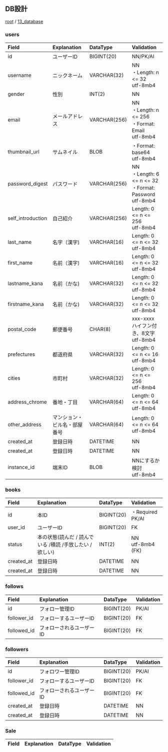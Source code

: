 ## DB設計

[root](./../../README.md) 
/ [13_database](./db_design.md)


### users

|       Field       |         Explanation          |   DataType   |                            Validation                             |
| :---------------- | :--------------------------- | :----------- | :---------------------------------------------------------------- |
| id                | ユーザーID                   | BIGINT(20)   | NN/PK/AI                                                          |
| username          | ニックネーム                 | VARCHAR(32)  | NN<br/>・Length: n <= 32 <br/>utf-8mb4                            |
| gender            | 性別                         | INT(2)       | NN                                                                |
| email             | メールアドレス               | VARCHAR(256) | NN<br/>・Length: n <= 256<br/>・Format: Email<br/>utf-8mb4        |
| thumbnail_url     | サムネイル                   | BLOB         | ・Format: base64<br/>utf-8mb4                                     |
| password_digest   | パスワード                   | VARCHAR(256) | NN<br/>・Length: 6 <= n <= 32<br/>・Format: Password<br/>utf-8mb4 |
| self_introduction | 自己紹介                     | VARCHAR(256) | Length: 0 <= n <= 256<br/>utf-8mb4                                |
| last_name         | 名字（漢字)                  | VARCHAR(16)  | Length: 0 <= n <= 32<br/>utf-8mb4                                 |
| first_name        | 名前（漢字)                  | VARCHAR(16)  | Length: 0 <= n <= 32<br/>utf-8mb4                                 |
| lastname_kana     | 名前（かな)                  | VARCHAR(32)  | Length: 0 <= n <= 32<br/>utf-8mb4                                 |
| firstname_kana    | 名前（かな)                  | VARCHAR(32)  | Length: 0 <= n <= 32<br/>utf-8mb4                                 |
| postal_code       | 郵便番号                     | CHAR(8)      | xxx-xxxx　ハイフン付き、8文字<br/>utf-8mb4                        |
| prefectures       | 都道府県                     | VARCHAR(32)  | Length: 0 <= n <= 16<br/>utf-8mb4                                 |
| cities            | 市町村                       | VARCHAR(32)  | Length: 0 <= n <= 256<br/>utf-8mb4                                |
| address_chrome    | 番地・丁目                   | VARCHAR(64)  | Length: 0 <= n <= 64<br/>utf-8mb4                                 |
| other_address     | マンション・ビル名・部屋番号 | VARCHAR(64)  | Length: 0 <= n <= 64<br/>utf-8mb4                                 |
| created_at        | 登録日時                     | DATETIME     | NN                                                                |
| created_at        | 登録日時                     | DATETIME     | NN                                                                |
| instance_id       | 端末ID                       | BLOB         | NNにするか検討<br/>utf-8mb4                                       |

### books

|   Field    |                       Explanation                       |  DataType  |      Validation      |
| :--------- | :------------------------------------------------------ | :--------- | :------------------- |
| id         | 本ID                                                    | BIGINT(20) | ・Required  PK/AI    |
| user_id    | ユーザーID                                              | BIGINT(20) | FK                   |
| status     | 本の状態(読んだ / 読んでいる /積読 /手放したい /欲しい) | INT(2)     | NN<br/>utf-8mb4 (FK) |
| created_at | 登録日時                                                | DATETIME   | NN                   |
| created_at | 登録日時                                                | DATETIME   | NN                   |

### follows

|    Field    |       Explanation        |  DataType  | Validation |
| :---------- | :----------------------- | :--------- | :--------- |
| id          | フォロー管理ID           | BIGINT(20) | PK/AI      |
| follower_id | フォローするユーザーID   | BIGINT(20) | FK         |
| followed_id | フォローされるユーザーID | BIGINT(20) | FK         |

### followers

|    Field    |       Explanation        |  DataType  | Validation |
| :---------- | :----------------------- | :--------- | :--------- |
| id          | フォロワー管理ID         | BIGINT(20) | PK/AI      |
| follower_id | フォローするユーザーID   | BIGINT(20) | FK         |
| followed_id | フォローされるユーザーID | BIGINT(20) | FK         |
| created_at  | 登録日時                 | DATETIME   | NN         |
| created_at  | 登録日時                 | DATETIME   | NN         |

### Sale

| Field | Explanation | DataType | Validation |
| :---- | :---------- | :------- | :--------- |
